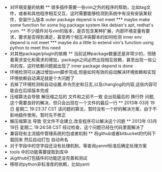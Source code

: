 * 对环境变量的依赖
** 很多插件需要一些vim之外的程序的帮助，比如tag文件，或者和其他程序相互交互，这时需要能够检测到系统中有没有安装某软件，安装什么版本
   outer package depend is not meet
   *** maybe make some function for some big package system like debian's apt, redhat's yum.
** 不少插件对与vim的版本，是否包含某种扩展，内部环境变量有要求，要求是否得到满足，甚至两个相互冲突脚本的如何检测
   inner env depend is not meet
   *** maybe do a little to extend vim's function using python to meet this need
* 对其他package/plugin的依赖
** 当前这种package数量还是非常少的，但随着需求变化和需求的增加，package之间必然出现相互依赖，甚至出现一些公共的库，这时依赖问题就出现了
   inner package depend is done
* 环境检测可以通过增加vim脚步完成,但是如何有效的自动解决环境依赖和实现环境依赖自动满足就是个大问题了
* 去掉了环境检测和自动设置,命令历史和日志,以及changlog的内容,这些内容可能会在后续版本完成
* 压缩算法会导致 解压缩之后的 文件和之前不一致 会出现最后的 换行符 问题,这个需要良好的解决，但只会出现在一个文件的最后一行
  ** 2013年 03月 19日 星期二 19:23:37 CST 该问题的算法，暂时没有一个好的解决方案，由于不影响插件使用，暂时先不修正
* 解压缩算法 导致 空文件不会建立,改变程序可以解决这个问题
  ** 2013年 03月 19日 星期二 19:24:58 CST 经过检查，这个问题已经在代码里面解决了
* 兼容现有主流插件管理系统的包或者机制
** 将github或者bitbucket的代码下载回来 然后自动打包 自动命名
* 对于字段中的空字段还没有处理机制，等查询yanml标准后确定处理方案 
* tools 中的功能需要提取到库中
* 从github打包插件的功能还没完善和测试
* 移除对python非标准库的依赖，比如yaml
